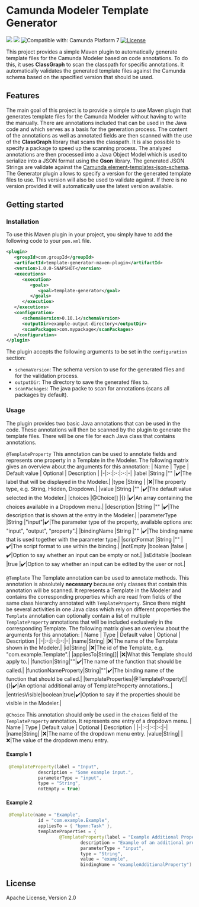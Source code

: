 ﻿
# Camunda Modeler Template Generator
[![](https://img.shields.io/badge/Lifecycle-Incubating-blue)](https://github.com/Camunda-Community-Hub/community/blob/main/extension-lifecycle.md#incubating-) [![](https://img.shields.io/badge/Community%20Extension-An%20open%20source%20community%20maintained%20project-FF4700)](https://github.com/camunda-community-hub/community) ![Compatible with: Camunda Platform 7](https://img.shields.io/badge/Compatible%20with-Camunda%20Platform%207-26d07c) [![License](https://img.shields.io/badge/License-Apache%202.0-blue.svg)](https://opensource.org/licenses/Apache-2.0)

This project provides a simple Maven plugin to automatically generate template files for the Camunda Modeler based on code annotations. To do this, it uses **ClassGraph** to scan the classpath for specific annotations. It automatically validates the generated template files against the Camunda schema based on the specified version that should be used.

## Features
The main goal of this project is to provide a simple to use Maven plugin that generates template files for the Camunda Modeler without having to write the manually. There are annotations included that can be used in the Java code and which serves as a basis for the generation process. The content of the annotations as well as annotated fields are then scanned with the use of the **ClassGraph** library that scans the classpath. It is also possible to specify a package to speed up the scanning process. The analyzed annotations are then processed into a Java Object Model which is used to serialize into a JSON format using the **Gson** library. The generated JSON Strings are validate against the [Camunda element-templates-json-schema](https://unpkg.com/browse/@camunda/element-templates-json-schema/resources/schema.json). The Generator plugin allows to specify a version for the generated template files to use. This version will also be used to validate against. If there is no version provided it will automatically use the latest version available.

## Getting started
### Installation
To use this Maven plugin in your project, you simply have to add the following code to your `pom.xml` file.
```xml
<plugin>
   <groupId>com.groupId</groupId>
   <artifactId>template-generator-maven-plugin</artifactId>
   <version>1.0.0-SNAPSHOT</version>
   <executions>
      <execution>
         <goals>
            <goal>template-generator</goal>
         </goals>
      </execution>
   </executions>
   <configuration>
	  <schemaVersion>0.10.1</schemaVersion>
      <outputDir>example-output-directory</outputDir>
      <scanPackages>com.mypackage</scanPackages>
   </configuration>
</plugin>
```
The plugin accepts the following arguments to be set in the `configuration` section:
 - `schemaVersion`: The schema version to use for the generated files and for the validation process.
 - `outputDir`: The directory to save the generated files to.
 - `scanPackages`: The java packe to scan for annotations (scans all packages by default).

### Usage
The plugin provides two basic Java annotations that can be used in the code. These annotations will then be scanned by the plugin to generate the template files. There will be one file for each Java class that contains annotations.

`@TemplateProperty`
This annotation can be used to annotate fields and represents one property in a Template in the Modeler.
The following matrix gives an overview about the arguments for this annotation:
| Name | Type | Default value | Optional | Description |
|-|:-:|:-:|:-:|-|
|label			|String		|""		|✔️|The label that will be displayed in the Modeler.|
|type			|String		|		|❌|The property type, e.g. String, Hidden, Dropdown.|
|value			|String		|""		|✔️|The default value selected in the Modeler.|
|choices		|@Choice[]	|{}		|✔️|An array containing the choices available in a Dropdown menu.|
|description	|String		|""		|✔️|The description that is shown at the entry in the Modeler.|
|parameterType	|String		|"input"|✔️|The parameter type of the property, available options are: "input", "output", "property".|
|bindingName	|String		|""		|✔️|The binding name that is used together with the parameter type.|
|scriptFormat	|String		|""		|✔️|The script format to use within the binding.|
|notEmpty		|boolean	|false	|✔️|Option to say whether an input can be empty or not.|
|isEditable		|boolean	|true	|✔️|Option to say whether an input can be edited by the user or not.|

`@Template`
The Template annotation can be used to annotate methods. This annotation is absolutely **necessary** because only classes that contain this annotation will be scanned. It represents a Template in the Modeler and contains the corresponding properties which are read from fields of the same class hierarchy annotated with `TemplateProperty`. Since there might be several activities in one Java class which rely on different properties the `Template` annotation can optionally contain a list of multiple `TemplateProperty` annotations that will be included exclusively in the corresponding Template.
The following matrix gives an overview about the arguments for this annotation:
| Name | Type | Default value | Optional | Description |
|-|:-:|:-:|:-:|-|
|name|String| |❌|The name of the Template shown in the Modeler.|
|id|String|	|❌|The id of the Template, e.g. "com.example.Template".|
|appliesTo|String[]| |❌|What this Template should apply to.|
|function|String|""|✔️|The name of the function that should be called.|
|functionNameProperty|String|""|✔️|The binding name of the function that should be called.|
|templateProperties|@TemplateProperty[]|{}|✔️|An optional additional array of TemplateProperty annotations..|
|entriesVisible|boolean|true|✔️|Option to say if the properties should be visible in the Modeler.|

`@Choice`
This annotation should only be used in the `choices` field of the `TemplateProperty` annotation. It represents one entry of a dropdown menu.
| Name | Type | Default value | Optional | Description |
|-|:-:|:-:|:-:|-|
|name|String| |❌|The name of the dropdown menu entry.
|value|String| |❌|The value of the dropdown menu entry.

#### Example 1
```java
 @TemplateProperty(label = "Input",
            description = "Some example input.",
            parameterType = "input",
            type = "String",
            notEmpty = true)
```

#### Example 2
```java
 @Template(name = "Example",
            id = "com.example.Example",
            appliesTo = { "bpmn:Task" },
            templateProperties = {
                    @TemplateProperty(label = "Example Additional Property",
                            description = "Example of an additional property",
                            parameterType = "input",
                            type = "String",
                            value = "example",
                            bindingName = "exampleAdditionalProperty") })
```

## License
Apache License, Version 2.0
